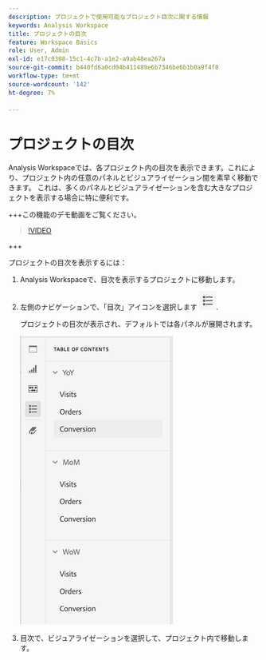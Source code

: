 ```yaml
---
description: プロジェクトで使用可能なプロジェクト目次に関する情報
keywords: Analysis Workspace
title: プロジェクトの目次
feature: Workspace Basics
role: User, Admin
exl-id: e17c0308-15c1-4c7b-a1e2-a9ab48ea267a
source-git-commit: b440fd6a0cd04b411489e6b7346be6b1b0a9f4f8
workflow-type: tm+mt
source-wordcount: '142'
ht-degree: 7%

---
```


# プロジェクトの目次

Analysis Workspaceでは、各プロジェクト内の目次を表示できます。これにより、プロジェクト内の任意のパネルとビジュアライゼーション間を素早く移動できます。 これは、多くのパネルとビジュアライゼーションを含む大きなプロジェクトを表示する場合に特に便利です。

+++この機能のデモ動画をご覧ください。

>[!VIDEO](https://video.tv.adobe.com/v/26990/?learn=on)

+++

プロジェクトの目次を表示するには：

1. Analysis Workspaceで、目次を表示するプロジェクトに移動します。

1. 左側のナビゲーションで、「目次」アイコンを選択します ![目次アイコン](assets/toc-icon.png).

   プロジェクトの目次が表示され、デフォルトでは各パネルが展開されます。

   ![プロジェクト目次が展開されました](assets/project-toc-expanded.png)

1. 目次で、ビジュアライゼーションを選択して、プロジェクト内で移動します。

